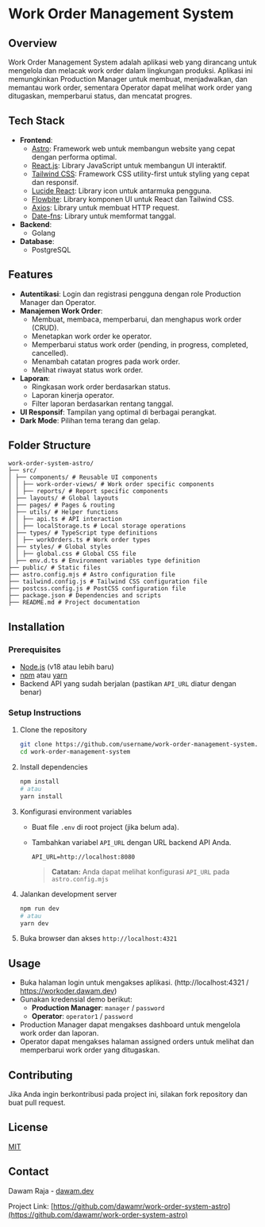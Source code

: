 # Work Order Management System

## Overview

Work Order Management System adalah aplikasi web yang dirancang untuk mengelola dan melacak work order dalam lingkungan produksi. Aplikasi ini memungkinkan Production Manager untuk membuat, menjadwalkan, dan memantau work order, sementara Operator dapat melihat work order yang ditugaskan, memperbarui status, dan mencatat progres.

## Tech Stack

- **Frontend**:
  - [Astro](https://astro.build/): Framework web untuk membangun website yang cepat dengan performa optimal.
  - [React.js](https://reactjs.org/): Library JavaScript untuk membangun UI interaktif.
  - [Tailwind CSS](https://tailwindcss.com/): Framework CSS utility-first untuk styling yang cepat dan responsif.
  - [Lucide React](https://lucide.dev/): Library icon untuk antarmuka pengguna.
  - [Flowbite](https://flowbite.com/): Library komponen UI untuk React dan Tailwind CSS.
  - [Axios](https://axios-http.com/): Library untuk membuat HTTP request.
  - [Date-fns](https://date-fns.org/): Library untuk memformat tanggal.
- **Backend**:
  - Golang
- **Database**:
  - PostgreSQL

## Features

- **Autentikasi**: Login dan registrasi pengguna dengan role Production Manager dan Operator.
- **Manajemen Work Order**:
  - Membuat, membaca, memperbarui, dan menghapus work order (CRUD).
  - Menetapkan work order ke operator.
  - Memperbarui status work order (pending, in progress, completed, cancelled).
  - Menambah catatan progres pada work order.
  - Melihat riwayat status work order.
- **Laporan**:
  - Ringkasan work order berdasarkan status.
  - Laporan kinerja operator.
  - Filter laporan berdasarkan rentang tanggal.
- **UI Responsif**: Tampilan yang optimal di berbagai perangkat.
- **Dark Mode**: Pilihan tema terang dan gelap.

## Folder Structure

```shell
work-order-system-astro/
├── src/
│ ├── components/ # Reusable UI components
│ │ ├── work-order-views/ # Work order specific components
│ │ ├── reports/ # Report specific components
│ ├── layouts/ # Global layouts
│ ├── pages/ # Pages & routing
│ ├── utils/ # Helper functions
│ │ ├── api.ts # API interaction
│ │ ├── localStorage.ts # Local storage operations
│ ├── types/ # TypeScript type definitions
│ │ ├── workOrders.ts # Work order types
│ ├── styles/ # Global styles
│ │ ├── global.css # Global CSS file
│ ├── env.d.ts # Environment variables type definition
├── public/ # Static files
├── astro.config.mjs # Astro configuration file
├── tailwind.config.js # Tailwind CSS configuration file
├── postcss.config.js # PostCSS configuration file
├── package.json # Dependencies and scripts
├── README.md # Project documentation
```

## Installation

### Prerequisites

- [Node.js](https://nodejs.org/) (v18 atau lebih baru)
- [npm](https://www.npmjs.com/) atau [yarn](https://yarnpkg.com/)
- Backend API yang sudah berjalan (pastikan `API_URL` diatur dengan benar)

### Setup Instructions

1.  Clone the repository

    ```bash
    git clone https://github.com/username/work-order-management-system.git
    cd work-order-management-system
    ```

2.  Install dependencies

    ```bash
    npm install
    # atau
    yarn install
    ```

3.  Konfigurasi environment variables

    - Buat file `.env` di root project (jika belum ada).
    - Tambahkan variabel `API_URL` dengan URL backend API Anda.

      ```
      API_URL=http://localhost:8080
      ```

      > **Catatan:** Anda dapat melihat konfigurasi `API_URL` pada `astro.config.mjs`

4.  Jalankan development server

    ```bash
    npm run dev
    # atau
    yarn dev
    ```

5.  Buka browser dan akses `http://localhost:4321`

## Usage

- Buka halaman login untuk mengakses aplikasi. (http://localhost:4321 / https://workoder.dawam.dev)
- Gunakan kredensial demo berikut:
  - **Production Manager**: `manager` / `password`
  - **Operator**: `operator1` / `password`
- Production Manager dapat mengakses dashboard untuk mengelola work order dan laporan.
- Operator dapat mengakses halaman assigned orders untuk melihat dan memperbarui work order yang ditugaskan.

## Contributing

Jika Anda ingin berkontribusi pada project ini, silakan fork repository dan buat pull request.

## License

[MIT](https://choosealicense.com/licenses/mit/)

## Contact

Dawam Raja - [dawam.dev](https://dawam.dev)

Project Link: [https://github.com/dawamr/work-order-system-astro](https://github.com/dawamr/work-order-system-astro)
